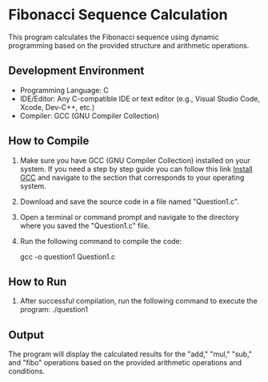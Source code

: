 # Fibonacci Sequence Calculation 

This program calculates the Fibonacci sequence using dynamic programming based on the provided structure and arithmetic operations.

## Development Environment

* Programming Language: C
* IDE/Editor: Any C-compatible IDE or text editor (e.g., Visual Studio Code, Xcode, Dev-C++, etc.)
* Compiler: GCC (GNU Compiler Collection)

## How to Compile

1. Make sure you have GCC (GNU Compiler Collection) installed on your system. If you need a step by step guide you can follow this link [Install GCC](https://www.guru99.com/c-gcc-install.html) and navigate to the section that corresponds to your operating system.
2. Download and save the source code in a file named "Question1.c".
3. Open a terminal or command prompt and navigate to the directory where you saved the "Question1.c" file.
4. Run the following command to compile the code:

    gcc -o question1 Question1.c

## How to Run 

1. After successful compilation, run the following command to execute the program:
    ./question1

## Output 

The program will display the calculated results for the "add," "mul," "sub," and "fibo" operations based on the provided arithmetic operations and conditions.
